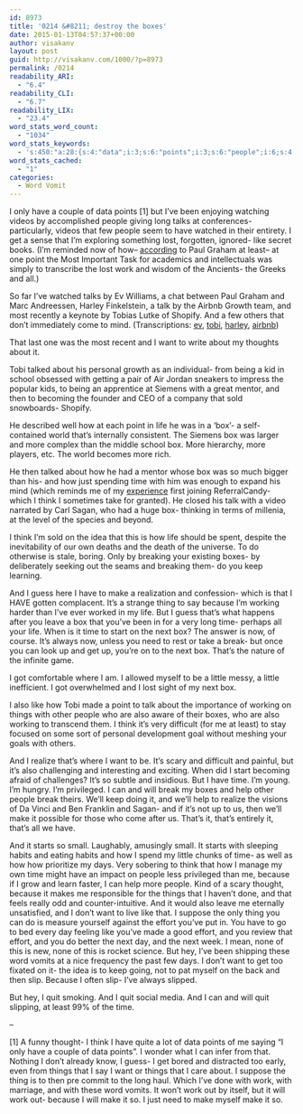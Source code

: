 ```yaml
---
id: 8973
title: '0214 &#8211; destroy the boxes'
date: 2015-01-13T04:57:37+00:00
author: visakanv
layout: post
guid: http://visakanv.com/1000/?p=8973
permalink: /0214
readability_ARI:
  - "6.4"
readability_CLI:
  - "6.7"
readability_LIX:
  - "23.4"
word_stats_word_count:
  - "1034"
word_stats_keywords:
  - 's:450:"a:28:{s:4:"data";i:3;s:6:"points";i:3;s:6:"people";i:6;s:4:"long";i:3;s:4:"lost";i:3;s:4:"like";i:4;s:5:"least";i:3;s:5:"point";i:3;s:4:"work";i:4;s:4:"talk";i:3;s:4:"tobi";i:3;s:4:"want";i:5;s:4:"life";i:4;s:4:"time";i:7;s:5:"think";i:5;s:5:"boxes";i:3;s:4:"keep";i:3;s:5:"guess";i:3;s:4:"make";i:5;s:5:"thing";i:3;s:7:"because";i:5;s:7:"working";i:3;s:5:"break";i:3;s:6:"little";i:3;s:6:"things";i:4;s:4:"help";i:3;s:6:"effort";i:3;s:4:"quit";i:3;}";'
word_stats_cached:
  - "1"
categories:
  - Word Vomit
---
```

I only have a couple of data points [1] but I&#8217;ve been enjoying watching videos by accomplished people giving long talks at conferences- particularly, videos that few people seem to have watched in their entirety. I get a sense that I&#8217;m exploring something lost, forgotten, ignored- like secret books. (I&#8217;m reminded now of how– [according](http://paulgraham.com/essay.html) to Paul Graham at least– at one point the Most Important Task for academics and intellectuals was simply to transcribe the lost work and wisdom of the Ancients- the Greeks and all.)

So far I&#8217;ve watched talks by Ev Williams, a chat between Paul Graham and Marc Andreessen, Harley Finkelstein, a talk by the Airbnb Growth team, and most recently a keynote by Tobias Lutke of Shopify. And a few others that don&#8217;t immediately come to mind. (Transcriptions: [ev](http://www.visakanv.com/marketing/ev), [tobi](http://www.visakanv.com/marketing/tobi), [harley](blog.referralcandy.com/2015/01/08/12-modern-marketing-tactics-shopify-hfizzle/), [airbnb](blog.referralcandy.com/2014/12/30/referrals-at-airbnb-our-notes-and-takeaways/))

That last one was the most recent and I want to write about my thoughts about it.

Tobi talked about his personal growth as an individual- from being a kid in school obsessed with getting a pair of Air Jordan sneakers to impress the popular kids, to being an apprentice at Siemens with a great mentor, and then to becoming the founder and CEO of a company that sold snowboards- Shopify.

He described well how at each point in life he was in a &#8216;box&#8217;- a self-contained world that&#8217;s internally consistent. The Siemens box was larger and more complex than the middle school box. More hierarchy, more players, etc. The world becomes more rich.

He then talked about how he had a mentor whose box was so much bigger than his- and how just spending time with him was enough to expand his mind (which reminds me of my [experience](http://visakanv.quora.com/Achievement-Unlocked-Gainful-Employment) first joining ReferralCandy- which I think I sometimes take for granted). He closed his talk with a video narrated by Carl Sagan, who had a huge box- thinking in terms of millenia, at the level of the species and beyond.

I think I&#8217;m sold on the idea that this is how life should be spent, despite the inevitability of our own deaths and the death of the universe. To do otherwise is stale, boring. Only by breaking your existing boxes- by deliberately seeking out the seams and breaking them- do you keep learning.

And I guess here I have to make a realization and confession- which is that I HAVE gotten complacent. It&#8217;s a strange thing to say because I&#8217;m working harder than I&#8217;ve ever worked in my life. But I guess that&#8217;s what happens after you leave a box that you&#8217;ve been in for a very long time- perhaps all your life. When is it time to start on the next box? The answer is now, of course. It&#8217;s always now, unless you need to rest or take a break- but once you can look up and get up, you&#8217;re on to the next box. That&#8217;s the nature of the infinite game.

I got comfortable where I am. I allowed myself to be a little messy, a little inefficient. I got overwhelmed and I lost sight of my next box.

I also like how Tobi made a point to talk about the importance of working on things with other people who are also aware of their boxes, who are also working to transcend them. I think it&#8217;s very difficult (for me at least) to stay focused on some sort of personal development goal without meshing your goals with others.

And I realize that&#8217;s where I want to be. It&#8217;s scary and difficult and painful, but it&#8217;s also challenging and interesting and exciting. When did I start becoming afraid of challenges? It&#8217;s so subtle and insidious. But I have time. I&#8217;m young. I&#8217;m hungry. I&#8217;m privileged. I can and will break my boxes and help other people break theirs. We&#8217;ll keep doing it, and we&#8217;ll help to realize the visions of Da Vinci and Ben Franklin and Sagan- and if it&#8217;s not up to us, then we&#8217;ll make it possible for those who come after us. That&#8217;s it, that&#8217;s entirely it, that&#8217;s all we have.

And it starts so small. Laughably, amusingly small. It starts with sleeping habits and eating habits and how I spend my little chunks of time- as well as how how prioritize my days. Very sobering to think that how I manage my own time might have an impact on people less privileged than me, because if I grow and learn faster, I can help more people. Kind of a scary thought, because it makes me responsible for the things that I haven&#8217;t done, and that feels really odd and counter-intuitive. And it would also leave me eternally unsatisfied, and I don&#8217;t want to live like that. I suppose the only thing you can do is measure yourself against the effort you&#8217;ve put in. You have to go to bed every day feeling like you&#8217;ve made a good effort, and you review that effort, and you do better the next day, and the next week. I mean, none of this is new, none of this is rocket science. But hey, I&#8217;ve been shipping these word vomits at a nice frequency the past few days. I don&#8217;t want to get too fixated on it- the idea is to keep going, not to pat myself on the back and then slip. Because I often slip- I&#8217;ve always slipped.

But hey, I quit smoking. And I quit social media. And I can and will quit slipping, at least 99% of the time.

&#8211;

[1] A funny thought- I think I have quite a lot of data points of me saying &#8220;I only have a couple of data points&#8221;. I wonder what I can infer from that. Nothing I don&#8217;t already know, I guess- I get bored and distracted too early, even from things that I say I want or things that I care about. I suppose the thing is to then pre commit to the long haul. Which I&#8217;ve done with work, with marriage, and with these word vomits. It won&#8217;t work out by itself, but it will work out- because I will make it so. I just need to make myself make it so.
